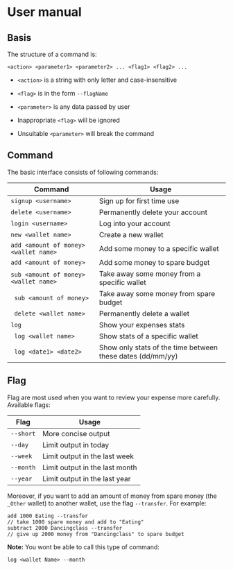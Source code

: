 # User manual
 
 ## Basis

The structure of a command is:
 ```
 <action> <parameter1> <parameter2> ... <flag1> <flag2> ...
 ```
* ```<action>``` is a string with only letter and case-insensitive 
* ```<flag>``` is in the form ```--flagName``` 

* ```<parameter>``` is any data passed by user 
 
 * Inappropriate ```<flag>``` will be ignored
 
 * Unsuitable ```<parameter>``` will break the command

 ## Command

The basic interface consists of following commands:

Command | Usage
-------|-------
``` signup <username> ``` | Sign up for first time use
``` delete <username> ``` | Permanently delete your account
``` login <username> ``` | Log into your account
``` new <wallet name> ``` | Create a new wallet
``` add <amount of money> <wallet name> ``` | Add some money to a specific wallet
``` add <amount of money> ``` | Add some money to spare budget
``` sub <amount of money> <wallet name> ``` | Take away some money from a specific wallet
``` sub <amount of money>``` | Take away some money from spare budget
``` delete <wallet name>```| Permanently delete a wallet
``` log ``` | Show your expenses stats
``` log <wallet name>``` | Show stats of a specific wallet
``` log <date1> <date2>``` | Show only stats of the time between these dates (dd/mm/yy)

## Flag

Flag are most used when you want to review your expense more carefully. Available flags:

Flag | Usage
-----|-----
```--short``` | More concise output
```--day```| Limit output in today
```--week```|Limit output in the last week
```--month```|Limit output in the last month
```--year```|Limit output in the last year

Moreover, if you want to add an amount of money from spare money (the ```_Other``` wallet) to another wallet, use the flag ```--transfer```. For example:

```
add 1000 Eating --transfer
// take 1000 spare money and add to "Eating"
subtract 2000 Dancingclass --transfer
// give up 2000 money from "Dancingclass" to spare budget
```

**Note:** You wont be able to call this type of command:
```
log <wallet Name> --month
```
